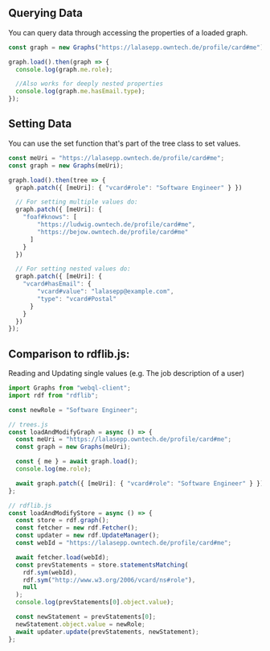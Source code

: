 ## Querying Data

You can query data through accessing the properties of a loaded graph.

```javascript
const graph = new Graphs("https://lalasepp.owntech.de/profile/card#me");

graph.load().then(graph => {
  console.log(graph.me.role);

  //Also works for deeply nested properties
  console.log(graph.me.hasEmail.type);
});
```

## Setting Data

You can use the set function that's part of the tree class to set values.

```javascript
const meUri = "https://lalasepp.owntech.de/profile/card#me";
const graph = new Graphs(meUri);

graph.load().then(tree => {
  graph.patch({ [meUri]: { "vcard#role": "Software Engineer" } })

  // For setting multiple values do:
  graph.patch({ [meUri]: { 
    "foaf#knows": [
        "https://ludwig.owntech.de/profile/card#me",
        "https://bejow.owntech.de/profile/card#me"
      ] 
    } 
  })

  // For setting nested values do:
  graph.patch({ [meUri]: { 
    "vcard#hasEmail": {
        "vcard#value": "lalasepp@example.com",
        "type": "vcard#Postal"
      } 
    } 
  })
});
```

## Comparison to rdflib.js:

Reading and Updating single values (e.g. The job description of a user)

```javascript
import Graphs from "webql-client";
import rdf from "rdflib";

const newRole = "Software Engineer";

// trees.js
const loadAndModifyGraph = async () => {
  const meUri = "https://lalasepp.owntech.de/profile/card#me";
  const graph = new Graphs(meUri);

  const { me } = await graph.load();
  console.log(me.role);

  await graph.patch({ [meUri]: { "vcard#role": "Software Engineer" } });
};

// rdflib.js
const loadAndModifyStore = async () => {
  const store = rdf.graph();
  const fetcher = new rdf.Fetcher();
  const updater = new rdf.UpdateManager();
  const webId = "https://lalasepp.owntech.de/profile/card#me";

  await fetcher.load(webId);
  const prevStatements = store.statementsMatching(
    rdf.sym(webId),
    rdf.sym("http://www.w3.org/2006/vcard/ns#role"),
    null
  );
  console.log(prevStatements[0].object.value);

  const newStatement = prevStatements[0];
  newStatement.object.value = newRole;
  await updater.update(prevStatements, newStatement);
};
```
